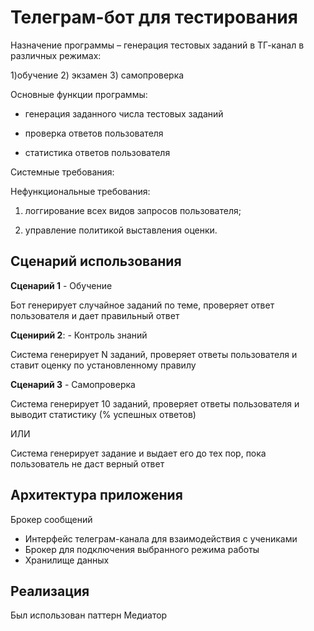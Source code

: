 # Телеграм-бот для тестирования

Назначение программы – генерация тестовых заданий в ТГ-канал в различных режимах: 

1)обучение 2) экзамен 3) самопроверка

Основные функции программы:

- генерация заданного числа тестовых заданий

- проверка ответов пользователя

- статистика ответов пользователя

Системные требования: 

Нефункциональные требования:

1)	логгирование всех видов запросов пользователя;

2)	управление политикой выставления оценки.



## Сценарий использования

**Сценарий 1** - Обучение

Бот генерирует случайное заданий по теме, проверяет ответ пользователя и дает правильный ответ

**Сценирий 2**: - Контроль знаний

Система генерирует N заданий, проверяет ответы пользователя и ставит оценку по установленному правилу

**Сценарий 3** - Самопроверка

Система генерирует 10 заданий, проверяет ответы пользователя и выводит статистику (% успешных ответов)

ИЛИ

Система генерирует задание и выдает его до тех пор, пока пользователь не даст верный ответ


## Архитектура приложения

Брокер сообщений 

- Интерфейс телеграм-канала для взаимодействия с учениками
- Брокер для подключения выбранного режима работы
- Хранилище данных




## Реализация

Был использован паттерн Медиатор

